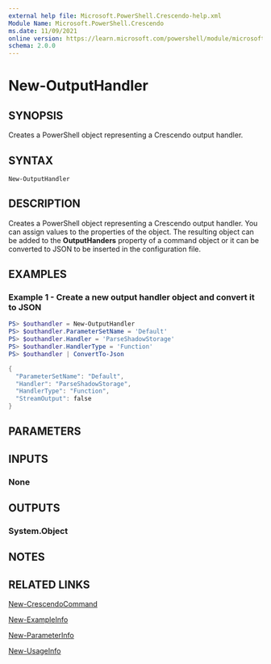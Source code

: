 ```yaml
---
external help file: Microsoft.PowerShell.Crescendo-help.xml
Module Name: Microsoft.PowerShell.Crescendo
ms.date: 11/09/2021
online version: https://learn.microsoft.com/powershell/module/microsoft.powershell.crescendo/new-outputhandler?view=ps-modules&wt.mc_id=ps-gethelp
schema: 2.0.0
---
```


# New-OutputHandler

## SYNOPSIS
Creates a PowerShell object representing a Crescendo output handler.

## SYNTAX

```
New-OutputHandler
```

## DESCRIPTION

Creates a PowerShell object representing a Crescendo output handler. You can assign values to the
properties of the object. The resulting object can be added to the **OutputHanders** property of a
command object or it can be converted to JSON to be inserted in the configuration file.

## EXAMPLES

### Example 1 - Create a new output handler object and convert it to JSON

```powershell
PS> $outhandler = New-OutputHandler
PS> $outhandler.ParameterSetName = 'Default'
PS> $outhandler.Handler = 'ParseShadowStorage'
PS> $outhandler.HandlerType = 'Function'
PS> $outhandler | ConvertTo-Json

{
  "ParameterSetName": "Default",
  "Handler": "ParseShadowStorage",
  "HandlerType": "Function",
  "StreamOutput": false
}
```

## PARAMETERS

## INPUTS

### None

## OUTPUTS

### System.Object

## NOTES

## RELATED LINKS

[New-CrescendoCommand](New-CrescendoCommand.md)

[New-ExampleInfo](New-ExampleInfo.md)

[New-ParameterInfo](New-ParameterInfo.md)

[New-UsageInfo](New-UsageInfo.md)
